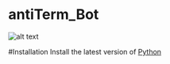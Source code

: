 # antiTerm_Bot
![alt text](https://i.imgur.com/iLlC8zI.png)

#Installation
Install the latest version of <a href="https://www.python.org/" target="_blank">Python</a>
